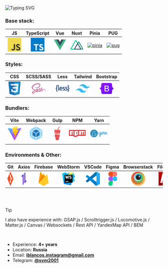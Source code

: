 <img src="https://readme-typing-svg.herokuapp.com?font=Consolas&weight=900&size=40&duration=2000&pause=500&color=40b27f&background=3A902300&center=false&vCenter=true&multiline=true&repeat=false&width=800&height=120&lines=Hello!+👋+My+name+is+Slava!;I'm+frontend+developer" alt="Typing SVG" />

<h3 align="left">Base stack:</h3>
<markdown-accessiblity-table><table>
<thead>
<tr>
<th>JS</th>
<th>TypeScript</th>
<th>Vue</th>
<th>Nuxt</th>
<th>Pinia</th>
<th>PUG</th>
</tr>
</thead>
<tbody>
<tr>
<td align="center"><a target="_blank" rel="noopener noreferrer" href="https://github.com/devicons/devicon/blob/master/icons/javascript/javascript-original.svg"><img src="https://github.com/devicons/devicon/raw/master/icons/javascript/javascript-original.svg" title="JavaScript" alt="JavaScript" width="45" height="45" style="max-width: 100%;"></a></td>
<td align="center"><a target="_blank" rel="noopener noreferrer nofollow" href="https://camo.githubusercontent.com/b8dc7de058b6dca715cef009bc63e74b49f0747d6252cff3da6e7289bf8774d1/68747470733a2f2f74656368737461636b2d67656e657261746f722e76657263656c2e6170702f74732d69636f6e2e737667"><img src="https://github.com/devicons/devicon/blob/master/icons/typescript/typescript-original.svg" title="TS" alt="TS" width="45" height="45" style="max-width: 100%;"></a></td>
<td align="center"><a href="https://vuejs.org/" target="_blank" rel="noreferrer"> <img src="https://github.com/devicons/devicon/raw/master/icons/vuejs/vuejs-original.svg" alt="vuejs" width="40" height="40"/> </a></td>
<td align="center"><a href="https://nuxtjs.org/" target="_blank" rel="noreferrer"><img src="https://github.com/devicons/devicon/blob/master/icons/nuxtjs/nuxtjs-original.svg" alt="nuxtjs" width="40" height="40"></a></td>
<td align="center"><a href="https://pinia.vuejs.org/" target="_blank" rel="noreferrer"><img src="https://camo.githubusercontent.com/15c35cfe9d5758cb6f712966b2828f468baabac48faacb96438fe2e90989686e/68747470733a2f2f70696e69612e7675656a732e6f72672f6c6f676f2e737667" alt="pinia" width="40" height="50"></a></td>
<td align="center"><a href="https://pugjs.org/" target="_blank" rel="noreferrer"><img src="https://cdn.worldvectorlogo.com/logos/pug.svg" alt="pug" width="50" height="50"></a></td>
</tr>
</tbody>
</table></markdown-accessiblity-table>

<h3 align="left">Styles:</h3>
<markdown-accessiblity-table><table>
<thead>
<tr>
<th>CSS</th>
<th>SCSS/SASS</th>
<th>Less</th>
<th>Tailwind</th>
<th>Bootstrap</th>
</tr>
</thead>
<tbody>
<tr>
  
<td align="center"><img src="https://github.com/devicons/devicon/blob/master/icons/css3/css3-original.svg" title="CSS3" alt="CSS3" width="45" height="45" style="max-width: 100%;"></td>
<td align="center"><img src="https://github.com/devicons/devicon/blob/master/icons/sass/sass-original.svg" title="SCSS/SASS" alt="SCSS/SASS" width="45" height="45" style="max-width: 100%;"></td>
<td align="center"><img src="https://github.com/devicons/devicon/blob/master/icons/less/less-plain-wordmark.svg" title="Less" alt="Less" width="45" height="45" style="max-width: 100%;"></td>
<td align="center"><img src="https://github.com/devicons/devicon/blob/master/icons/tailwindcss/tailwindcss-original.svg" title="Tailwind" alt="Tailwind" width="45" height="45" style="max-width: 100%;"></td>
<td align="center"><img src="https://github.com/devicons/devicon/blob/master/icons/bootstrap/bootstrap-original.svg" title="Bootstrap" alt="Bootstrap" width="45" height="45" style="max-width: 100%;"></td>
</tbody>
</table></markdown-accessiblity-table>

<h3 align="left">Bundlers:</h3>
<table>
<thead>
<tr>
<th>Vite</th>
<th>Webpack</th>
<th>Gulp</th>
<th>NPM</th>
<th>Yarn</th>
</tr>
</thead>
<tbody>
<tr>
  
<td align="center"><img src="https://github.com/devicons/devicon/blob/master/icons/vitejs/vitejs-original.svg" title="Vite" alt="Vite" width="45" height="45" style="max-width: 100%;"></td>
<td align="center"><img src="https://github.com/devicons/devicon/blob/master/icons/webpack/webpack-original.svg" title="Webpack" alt="Webpack" width="45" height="45" style="max-width: 100%;"></td>
<td align="center"><img src="https://github.com/devicons/devicon/blob/master/icons/gulp/gulp-plain.svg" title="Gulp" alt="Gulp" width="45" height="45" style="max-width: 100%;"></td>
<td align="center"><img src="https://github.com/devicons/devicon/blob/master/icons/npm/npm-original-wordmark.svg" title="NPM" alt="NPM" width="55" height="55" style="max-width: 100%;"></td>
<td align="center"><img src="https://github.com/devicons/devicon/blob/master/icons/yarn/yarn-original-wordmark.svg" title="Yarn" alt="Yarn" width="55" height="55" style="max-width: 100%;"></td>
</tbody>
</table>

<h3 align="left">Environments & Other:</h3>
<markdown-accessiblity-table><table>
<thead>
<tr>
<th>Git</th>
<th>Axios</th>
<th>Firebase</th>
<th>WebStorm</th>
<th>VSCode</th>
<th>Figma</th>
<th>Browserstack</th>
<th>FileZilla</th>

</tr>
</thead>
<tbody>
<tr>
  
<td align="center"><img src="https://github.com/devicons/devicon/blob/master/icons/git/git-original.svg" title="Git" alt="Git" width="45" height="45" style="max-width: 100%;"></td>
<td align="center"><img src="https://github.com/devicons/devicon/blob/master/icons/axios/axios-plain.svg" title="Axios" alt="Axios" width="45" height="45" style="max-width: 100%;"></td>
<td align="center"><img src="https://github.com/devicons/devicon/blob/master/icons/firebase/firebase-original.svg" title="Firebase" alt="Firebase" width="45" height="45" style="max-width: 100%;"></td>
<td align="center"><img src="https://github.com/devicons/devicon/blob/master/icons/webstorm/webstorm-original.svg" title="WebStorm" alt="WebStorm" width="45" height="45" style="max-width: 100%;"></td>
<td align="center"><img src="https://github.com/devicons/devicon/blob/master/icons/vscode/vscode-original.svg" title="VSCode" alt="VSCode" width="45" height="45" style="max-width: 100%;"></td>
<td align="center"><img src="https://github.com/devicons/devicon/blob/master/icons/figma/figma-original.svg" title="Figma" alt="Figma" width="45" height="45" style="max-width: 100%;"></td>
<td align="center"><img src="https://github.com/devicons/devicon/blob/master/icons/browserstack/browserstack-original.svg" title="Browserstack" alt="Browserstack" width="45" height="45" style="max-width: 100%;"></td>
<td align="center"><img src="https://github.com/devicons/devicon/blob/master/icons/filezilla/filezilla-original.svg" title="FileZilla" alt="FileZilla" width="45" height="45" style="max-width: 100%;"></td>
</tbody>
</table></markdown-accessiblity-table>
<br><br>

> [!TIP]
> I also have experience with: GSAP.js / Scrolltrigger.js / Locomotive.js / Matter.js / Canvas / Websockets / Rest API / YandexMap API / BEM
<br>

- Experience: **4+ years**
- Location: **Russia**
- Email: **iblancos.instagram@gmail.com**
- Telegram: **<a href="https://t.me/svm_2001" target="_blank">@svm2001</a>**
